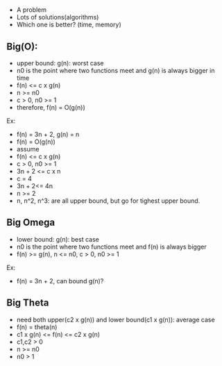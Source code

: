 # 

- A problem
- Lots of solutions(algorithms)
- Which one is better? (time, memory)

## Big(O):

- upper bound: g(n): worst case
- n0 is the point where two functions meet and g(n) is always bigger in time
- f(n) <= c x g(n)
- n >= n0
- c > 0, n0 >= 1
- therefore, f(n) = O(g(n))


Ex:

- f(n) = 3n + 2, g(n) = n
- f(n) = O(g(n))
- assume
- f(n) <= c x g(n)
- c > 0, n0 >= 1
- 3n + 2 <= c x n
- c = 4
- 3n + 2<= 4n
- n >= 2
- n, n^2, n^3: are all upper bound, but go for tighest upper bound.

## Big Omega

- lower bound: g(n): best case
- n0 is the point where two functions meet and f(n) is always bigger
- f(n) >= g(n), n <= n0, c > 0, n0 >= 1

Ex:

- f(n) = 3n + 2, can bound g(n)?

## Big Theta

- need both upper(c2 x g(n)) and lower bound(c1 x g(n)): average case
- f(n) = theta(n)
- c1 x g(n) <= f(n) <= c2 x g(n)
- c1,c2 > 0
- n >= n0
- n0 > 1
